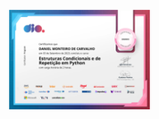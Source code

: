 <p align="center" width="100%">
  <img width="50%" src="/img/Estruturas Condicionais e de Repeticao em Python.png">
</p>
